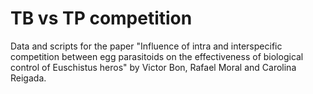 # TB vs TP competition

Data and scripts for the paper "Influence of intra and interspecific competition between egg parasitoids on the effectiveness of biological control of Euschistus heros" by Victor Bon, Rafael Moral and Carolina Reigada.
